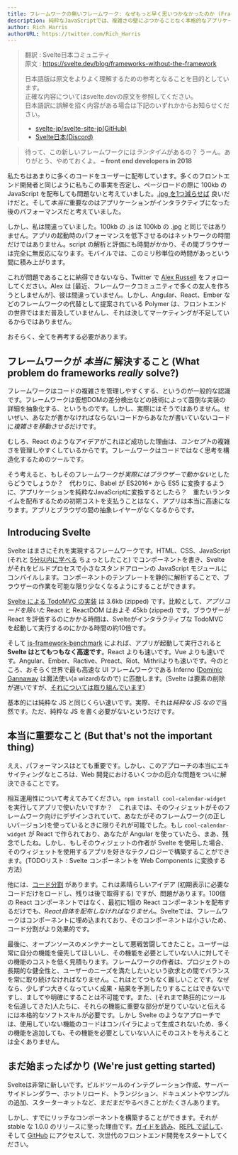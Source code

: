 ```yaml
---
title: フレームワークの無いフレームワーク: なぜもっと早く思いつかなかったのか (Frameworks without the framework: why didn't we think of this sooner?)
description: 純粋なJavaScriptでは、複雑さの壁にぶつかることなく本格的なアプリケーションを書くことはできません。しかしコンパイラならそれができます。
author: Rich Harris
authorURL: https://twitter.com/Rich_Harris
---
```

> 翻訳 : Svelte日本コミュニティ  
> 原文 : https://svelte.dev/blog/frameworks-without-the-framework
> 
> 日本語版は原文をよりよく理解するための参考となることを目的としています。  
> 正確な内容についてはsvelte.devの原文を参照してください。  
> 日本語訳に誤解を招く内容がある場合は下記のいずれかからお知らせください。
> - [svelte-jp/svelte-site-jp(GitHub)](https://github.com/svelte-jp/svelte-site-jp)
> - [Svelte日本(Discord)](https://discord.com/invite/YTXq3ZtBbx)

> 待って、この新しいフレームワークには*ランタイム*があるの？ うーん。ありがとう、やめておくよ。
> **– front end developers in 2018**

私たちはあまりに多くのコードをユーザーに配布しています。多くのフロントエンド開発者と同じように私もこの事実を否定し、ページロードの際に 100kb の JavaScript を配布しても問題ないと考えていました。[.jpg を1つ減らせば](https://twitter.com/miketaylr/status/227056824275333120) 良いだけだと。そして*本当に*重要なのはアプリケーションがインタラクティブになった後のパフォーマンスだと考えていました。

しかし、私は間違っていました。100kb の .js は 100kb の .jpg と同じではありません。アプリの起動時のパフォーマンスを低下させるのはネットワークの時間だけではありません。script の解析と評価にも時間がかかり、その間ブラウザーは完全に無反応になります。モバイルでは、このミリ秒単位の時間があっという間に積み上がります。

これが問題であることに納得できないなら、Twitter で [Alex Russell](https://twitter.com/slightlylate) をフォローしてください。Alex は [最近、フレームワークコミュニティで多くの友人を作ろうとしませんが]、彼は間違っていません。しかし、Angular、React、Ember などのフレームワークの代替として提案されている Polymer は、フロントエンドの世界ではまだ普及していませんし、それは決してマーケティングが不足しているからではありません。

おそらく、全てを再考する必要があります。


## フレームワークが *本当に* 解決すること (What problem do frameworks *really* solve?)

フレームワークはコードの複雑さを管理しやすくする、というのが一般的な認識です。フレームワークは仮想DOMの差分検出などの技術によって面倒な実装の詳細を抽象化する、というものです。しかし、実際にはそうではありません。せいぜい、あなたが書かなければならないコードからあなたが書いていないコードに*複雑さを移動させる*だけです。

むしろ、React のようなアイデアがこれほど成功した理由は、*コンセプト*の複雑さを管理しやすくしているからです。フレームワークはコードではなく思考を構造化するためのツールです。

そう考えると、もしそのフレームワークが*実際にはブラウザーで動かない*としたらどうでしょうか？　代わりに、Babel が ES2016+ から ES5 に変換するように、アプリケーションを純粋なJavaScriptに変換するとしたら？　重たいランタイムを配布するための初期コストを支払うことはなく、アプリは本当に高速になります。アプリとブラウザの間の抽象レイヤーがなくなるからです。


## Introducing Svelte

Svelte はまさにそれを実現するフレームワークです。HTML、CSS、JavaScript (それと [5分以内に学べる](https://v2.svelte.dev/guide) ちょっとしたこと) でコンポーネントを書き、Svelte がそれをビルドプロセスで小さなスタンドアローンの JavaScript モジュールにコンパイルします。コンポーネントのテンプレートを静的に解析することで、ブラウザーの作業を可能な限り少なくなるようにすることができます。

[Svelte による TodoMVC の実装](https://svelte-todomvc.surge.sh/) は 3.6kb (zipped) です。比較として、*アプリコードを除いた* React と ReactDOM はおよそ 45kb (zipped) です。ブラウザーが React を評価するのにかかる時間は、Svelteがインタラクティブな TodoMVC を起動して実行するのにかかる時間の約10倍です。

そして [js-framework-benchmark](https://github.com/krausest/js-framework-benchmark) によれば、アプリが起動して実行されると **Svelte はとてもつもなく高速です**。React よりも速いです。Vue よりも速いです。Angular、Ember、Ractive、Preact、Riot、Mithrilよりも速いです。今のところ、おそらく世界で最も高速な UI フレームワークである Inferno ([Dominic Gannaway](https://twitter.com/trueadm) は魔法使い(a wizard)なので) に匹敵します。(Svelte は要素の削除が遅いですが、[それについては取り組んでいます](https://github.com/sveltejs/svelte/issues/26))

基本的には純粋な JS と同じくらい速いです。実際、それは*純粋な JS なので*当然です。ただ、純粋な JS を書く必要がないというだけです。


## 本当に重要なこと (But that's not the important thing)

ええ、パフォーマンスはとても重要です。しかし、このアプローチの本当にエキサイティングなところは、Web 開発におけるいくつかの厄介な問題をついに解決できることです。

相互運用性について考えてみてください。`npm install cool-calendar-widget` を実行してアプリで使いたいですか？　これまでは、そのウィジェットがそのフレームワーク向けにデザインされていて、あなたがそのフレームワーク(の正しいバージョン)を使っているときに限りそれが可能でした。もし `cool-calendar-widget` が React で作られており、あなたが Angular を使っていたら、まあ、残念でしたね。しかし、もしそのウィジェットの作者が Svelte を使用した場合、そのウィジェットを使用するアプリを好きなテクノロジーで構築することができます。(TODOリスト : Svelte コンポーネントを Web Components に変換する方法)

他には、[コード分割](https://twitter.com/samccone/status/797528710085652480) があります。これは素晴らしいアイデア (初期表示に必要なコードだけをロードし、残りは後で取得する) ですが、問題があります。100個の React コンポーネントではなく、最初に1個の React コンポーネントを配布するだけでも、*React自体を配布しなければなりません*。Svelteでは、フレームワークはコンポーネントに埋め込まれており、そのコンポーネントは小さいため、コード分割がより効果的です。

最後に、オープンソースのメンテナーとして悪戦苦闘してきたこと。ユーザーは常に自分の機能を優先してほしいし、その機能を必要としていない人に対してその機能のコストを低く見積もります。フレームワークの作者は、プロジェクトの長期的な健全性と、ユーザーのニーズを満たしたいという欲求との間でバランスを常に取り続けなければなりません。これはとてつもなく難しいことです。なぜなら、少しずつ大きくなっていく成果・結果を予測したりすることはできないですし、ましてや明確にすることは不可能です。また、(それまで熱狂的にツールを伝道してきた)人たちに、それらの機能に重要な部分が足りていないと伝えるには本格的なソフトスキルが必要です。しかし Svelte のようなアプローチでは、使用していない機能のコードはコンパイラによって生成されないため、多くの機能を追加しても、その機能を必要としていない人にそのコストを与えることは全くありません。


## まだ始まったばかり (We're just getting started)

Svelteは非常に新しいです。ビルドツールのインテグレーション作成、サーバーサイドレンダラー、ホットリロード、トランジション、ドキュメントやサンプルの追加、スターターキットなど、まだまだやるべきことがたくさんあります。

しかし、すでにリッチなコンポーネントを構築することができます。それが stable な 1.0.0 のリリースに至った理由です。[ガイドを読み](https://v2.svelte.dev/guide)、[REPL で試して](/repl)、そして [GitHub](https://github.com/sveltejs/svelte) にアクセスして、次世代のフロントエンド開発をスタートしてください。
